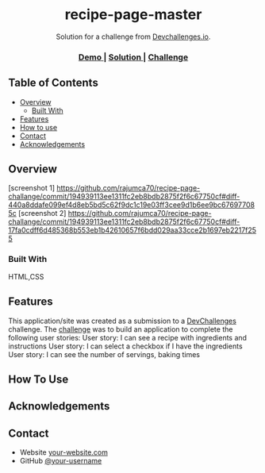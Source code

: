 <!-- Please update value in the {}  -->

<h1 align="center">recipe-page-master</h1>

<div align="center">
   Solution for a challenge from  <a href="http://devchallenges.io" target="_blank">Devchallenges.io</a>.
</div>

<div align="center">
  <h3>
    <a href="https://recipe-page-challange-j3vi5gcof-rajendrans-projects.vercel.app/">
      Demo
    </a>
    <span> | </span>
    <a href="https://github.com/rajumca70/recipe-page-challange">
      Solution
    </a>
    <span> | </span>
    <a href="https://legacy.devchallenges.io/challenges/OEKdUZ6xs0h99C38XVht">
      Challenge
    </a>
  </h3>
</div>

<!-- TABLE OF CONTENTS -->

## Table of Contents

- [Overview](#overview)
  - [Built With](#built-with)
- [Features](#features)
- [How to use](#how-to-use)
- [Contact](#contact)
- [Acknowledgements](#acknowledgements)


## Overview
[screenshot 1] https://github.com/rajumca70/recipe-page-challange/commit/194939113ee1311fc2eb8bdb2875f2f6c67750cf#diff-440a8ddafe099ef4d8eb5bd5c62f9dc1c19e03ff3cee9d1b6ee9bc676977085c
[screenshot 2] https://github.com/rajumca70/recipe-page-challange/commit/194939113ee1311fc2eb8bdb2875f2f6c67750cf#diff-17fa0cdff6d485368b553eb1b42610657f6bdd029aa33cce2b1697eb2217f255


### Built With
HTML,CSS
## Features

This application/site was created as a submission to a [DevChallenges](https://devchallenges.io/challenges) challenge.
The [challenge](https://devchallenges.io/challenges/TtUjDt19eIHxNQ4n5jps) was to build an application to complete the following user stories:
User story: I can see a recipe with ingredients and instructions
User story: I can select a checkbox if I have the ingredients
User story: I can see the number of servings, baking times


## How To Use

## Acknowledgements

## Contact

- Website [your-website.com](https://{your-web-site-link})
- GitHub [@your-username](https://{github.com/your-usermame})
